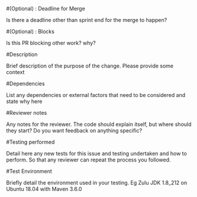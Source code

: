 #(Optional) : Deadline for Merge

Is there a deadline other than sprint end for the merge to happen?

#(Optional) : Blocks

Is this PR blocking other work? why?

#Description

Brief description of the purpose of the change. Please provide some context

#Dependencies

List any dependencies or external factors that need to be considered and state why here

#Reviewer notes

Any notes for the reviewer. The code should explain itself, but where should they start? Do you want feedback on anything specific?

#Testing performed

Detail here any new tests for this issue and testing undertaken and how to perform. So that any reviewer can repeat the process you followed.

#Test Environment

Briefly detail the environment used in your testing. Eg Zulu JDK 1.8_212 on Ubuntu 18.04 with Maven 3.6.0
